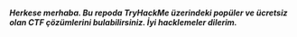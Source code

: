 ##### Herkese merhaba. Bu repoda TryHackMe üzerindeki popüler ve ücretsiz olan CTF çözümlerini bulabilirsiniz. İyi hacklemeler dilerim.
